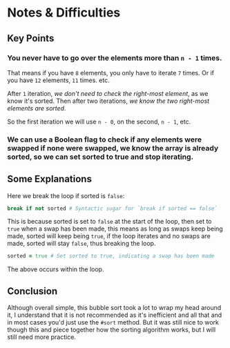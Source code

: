 # Notes & Difficulties

## Key Points

### You never have to go over the elements more than `n - 1` times.

That means if you have `8` elements, you only have to iterate `7` times. Or if you have `12` elements, `11` times. etc.

After `1` iteration, *we don't need to check the right-most element*, as we know it's sorted. Then after two iterations, *we know the two right-most elements are sorted*.

So the first iteration we will use `n - 0`, on the second, `n - 1`, etc.

### We can use a Boolean flag to check if any elements were swapped if none were swapped, we know the array is already sorted, so we can set sorted to true and stop iterating.

## Some Explanations

Here we break the loop if sorted is `false`:

```rb
break if not sorted # Syntactic sugar for `break if sorted == false`
```

This is because sorted is set to `false` at the start of the loop, then set to `true` when a swap has been made, this means as long as swaps keep being made, sorted will keep being `true`, if the loop iterates and no swaps are made, sorted will stay `false`, thus breaking the loop.

```rb
sorted = true # Set sorted to true, indicating a swap has been made
```

The above occurs within the loop.

## Conclusion

Although overall simple, this bubble sort took a lot to wrap my head around it, I understand that it is not recommended as it's inefficient and all that and in most cases you'd just use the `#sort` method. But it was still nice to work though this and piece together how the sorting algorithm works, but I will still need more practice.